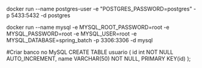 docker run --name postgres-user -e "POSTGRES_PASSWORD=postgres" -p 5433:5432 -d postgres

docker run --name mysql -e MYSQL_ROOT_PASSWORD=root -e MYSQL_PASSWORD=root -e MYSQL_USER=root -e MYSQL_DATABASE=spring_batch -p 3306:3306 -d mysql


#Criar banco no MySQL
CREATE TABLE usuario (
    id int NOT NULL AUTO_INCREMENT,
    name VARCHAR(50) NOT NULL,
    PRIMARY KEY(id)
);


